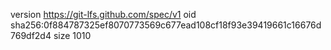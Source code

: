 version https://git-lfs.github.com/spec/v1
oid sha256:0f884787325ef8070773569c677ead108cf18f93e39419661c16676d769df2d4
size 1010
